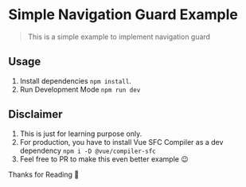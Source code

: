 # Simple Navigation Guard Example

> This is a simple example to implement navigation guard

## Usage

1. Install dependencies `npm install`.
2. Run Development Mode `npm run dev`


## Disclaimer

1. This is just for learning purpose only.
2. For production, you have to install Vue SFC Compiler as a dev dependency `npm i -D @vue/compiler-sfc`
3. Feel free to PR to make this even better example 😉

Thanks for Reading 💪